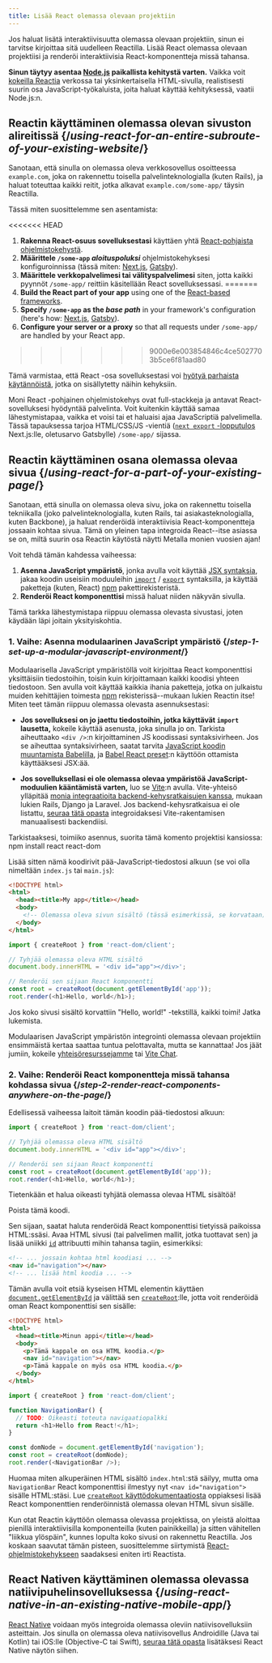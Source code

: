 ```yaml
---
title: Lisää React olemassa olevaan projektiin
---
```


<Intro>

Jos haluat lisätä interaktiivisuutta olemassa olevaan projektiin, sinun ei tarvitse kirjoittaa sitä uudelleen Reactilla. Lisää React olemassa olevaan projektiisi ja renderöi interaktiivisia React-komponentteja missä tahansa.

</Intro>

<Note>

**Sinun täytyy asentaa [Node.js](https://nodejs.org/en/) paikallista kehitystä varten.** Vaikka voit [kokeilla Reactia](/learn/installation#try-react) verkossa tai yksinkertaisella HTML-sivulla, realistisesti suurin osa JavaScript-työkaluista, joita haluat käyttää kehityksessä, vaatii Node.js:n.

</Note>

## Reactin käyttäminen olemassa olevan sivuston alireitissä {/*using-react-for-an-entire-subroute-of-your-existing-website*/}

Sanotaan, että sinulla on olemassa oleva verkkosovellus osoitteessa `example.com`, joka on rakennettu toisella palvelinteknologialla (kuten Rails), ja haluat toteuttaa kaikki reitit, jotka alkavat `example.com/some-app/` täysin Reactilla.

Tässä miten suosittelemme sen asentamista:

<<<<<<< HEAD
1. **Rakenna React-osuus sovelluksestasi** käyttäen yhtä [React-pohjaista ohjelmistokehystä](/learn/start-a-new-react-project).
2. **Määrittele `/some-app` *aloituspoluksi*** ohjelmistokehyksesi konfiguroinnissa (tässä miten: [Next.js](https://nextjs.org/docs/api-reference/next.config.js/basepath), [Gatsby](https://www.gatsbyjs.com/docs/how-to/previews-deploys-hosting/path-prefix/)).
3. **Määrittele verkkopalvelimesi tai välityspalvelimesi** siten, jotta kaikki pyynnöt `/some-app/` reittiin käsitellään React sovelluksessasi.
=======
1. **Build the React part of your app** using one of the [React-based frameworks](/learn/start-a-new-react-project).
2. **Specify `/some-app` as the *base path*** in your framework's configuration (here's how: [Next.js](https://nextjs.org/docs/app/api-reference/config/next-config-js/basePath), [Gatsby](https://www.gatsbyjs.com/docs/how-to/previews-deploys-hosting/path-prefix/)).
3. **Configure your server or a proxy** so that all requests under `/some-app/` are handled by your React app.
>>>>>>> 9000e6e003854846c4ce5027703b5ce6f81aad80

Tämä varmistaa, että React -osa sovelluksestasi voi [hyötyä parhaista käytännöistä](/learn/start-a-new-react-project#can-i-use-react-without-a-framework), jotka on sisällytetty näihin kehyksiin.

Moni React -pohjainen ohjelmistokehys ovat full-stackkeja ja antavat React-sovelluksesi hyödyntää palvelinta. Voit kuitenkin käyttää samaa lähestymistapaa, vaikka et voisi tai et haluaisi ajaa JavaScriptiä palvelimella. Tässä tapauksessa tarjoa HTML/CSS/JS -vientiä ([`next export` -lopputulos](https://nextjs.org/docs/advanced-features/static-html-export) Next.js:lle, oletusarvo Gatsbylle) `/some-app/` sijassa.

## Reactin käyttäminen osana olemassa olevaa sivua {/*using-react-for-a-part-of-your-existing-page*/}

Sanotaan, että sinulla on olemassa oleva sivu, joka on rakennettu toisella tekniikalla (joko palvelinteknologialla, kuten Rails, tai asiakasteknologialla, kuten Backbone), ja haluat renderöidä interaktiivisia React-komponentteja jossaain kohtaa sivua. Tämä on yleinen tapa integroida React--itse asiassa se on, miltä suurin osa Reactin käytöstä näytti Metalla monien vuosien ajan!

Voit tehdä tämän kahdessa vaiheessa:

1. **Asenna JavaScript ympäristö**, jonka avulla voit käyttää [JSX syntaksia](/learn/writing-markup-with-jsx), jakaa koodin useisiin moduuleihin [`import`](https://developer.mozilla.org/en-US/docs/Web/JavaScript/Reference/Statements/import) / [`export`](https://developer.mozilla.org/en-US/docs/Web/JavaScript/Reference/Statements/export) syntaksilla, ja käyttää paketteja (kuten, React) [npm](https://www.npmjs.com/) pakettirekisteristä.
2. **Renderöi React komponenttisi** missä haluat niiden näkyvän sivulla.

Tämä tarkka lähestymistapa riippuu olemassa olevasta sivustasi, joten käydään läpi joitain yksityiskohtia.

### 1. Vaihe: Asenna modulaarinen JavaScript ympäristö {/*step-1-set-up-a-modular-javascript-environment*/}

Modulaarisella JavaScript ympäristöllä voit kirjoittaa React komponenttisi yksittäisiin tiedostoihin, toisin kuin kirjoittamaan kaikki koodisi yhteen tiedostoon. Sen avulla voit käyttää kaikkia ihania paketteja, jotka on julkaistu muiden kehittäjien toimesta [npm](https://www.npmjs.com/) rekisterissä--mukaan lukien Reactin itse! Miten teet tämän riippuu olemassa olevasta asennuksestasi:

* **Jos sovelluksesi on jo jaettu tiedostoihin, jotka käyttävät `import` lausetta,** kokeile käyttää asenusta, joka sinulla jo on. Tarkista aiheuttaako `<div />`:n kirjoittaminen JS koodissasi syntaksivirheen. Jos se aiheuttaa syntaksivirheen, saatat tarvita [JavaScript koodin muuntamista Babelilla](https://babeljs.io/setup), ja [Babel React preset](https://babeljs.io/docs/babel-preset-react):n käyttöön ottamista käyttääksesi JSX:ää.

* **Jos sovelluksellasi ei ole olemassa olevaa ympäristöä JavaScript-moduulien kääntämistä varten,** luo se [Vite](https://vitejs.dev/):n avulla. Vite-yhteisö ylläpitää [monia integraatioita backend-kehysratkaisujen kanssa](https://github.com/vitejs/awesome-vite#integrations-with-backends), mukaan lukien Rails, Django ja Laravel. Jos backend-kehysratkaisua ei ole listattu, [seuraa tätä opasta](https://vitejs.dev/guide/backend-integration.html) integroidaksesi Vite-rakentamisen manuaalisesti backendiisi.

Tarkistaaksesi, toimiiko asennus, suorita tämä komento projektisi kansiossa:
<TerminalBlock>
npm install react react-dom
</TerminalBlock>


Lisää sitten nämä koodirivit pää-JavaScript-tiedostosi alkuun (se voi olla nimeltään `index.js` tai `main.js`):

<Sandpack>

```html index.html hidden
<!DOCTYPE html>
<html>
  <head><title>My app</title></head>
  <body>
    <!-- Olemassa oleva sivun sisältö (tässä esimerkissä, se korvataan) -->
  </body>
</html>
```

```js src/index.js active
import { createRoot } from 'react-dom/client';

// Tyhjää olemassa oleva HTML sisältö
document.body.innerHTML = '<div id="app"></div>';

// Renderöi sen sijaan React komponentti
const root = createRoot(document.getElementById('app'));
root.render(<h1>Hello, world</h1>);
```

</Sandpack>

Jos koko sivusi sisältö korvattiin "Hello, world!" -tekstillä, kaikki toimi! Jatka lukemista.

<Note>

Modulaarisen JavaScript ympäristön integrointi olemassa olevaan projektiin ensimmäistä kertaa saattaa tuntua pelottavalta, mutta se kannattaa! Jos jäät jumiin, kokeile [yhteisöresurssejamme](/community) tai [Vite Chat](https://chat.vitejs.dev/).

</Note>

### 2. Vaihe: Renderöi React komponentteja missä tahansa kohdassa sivua {/*step-2-render-react-components-anywhere-on-the-page*/}

Edellisessä vaiheessa laitoit tämän koodin pää-tiedostosi alkuun:

```js
import { createRoot } from 'react-dom/client';

// Tyhjää olemassa oleva HTML sisältö
document.body.innerHTML = '<div id="app"></div>';

// Renderöi sen sijaan React komponentti
const root = createRoot(document.getElementById('app'));
root.render(<h1>Hello, world</h1>);
```

Tietenkään et halua oikeasti tyhjätä olemassa olevaa HTML sisältöä!

Poista tämä koodi.

Sen sijaan, saatat haluta renderöidä React komponenttisi tietyissä paikoissa HTML:ssäsi. Avaa HTML sivusi (tai palvelimen mallit, jotka tuottavat sen) ja lisää uniikki [`id`](https://developer.mozilla.org/en-US/docs/Web/HTML/Global_attributes/id) attribuutti mihin tahansa tagiin, esimerkiksi:

```html
<!-- ... jossain kohtaa html koodiasi ... -->
<nav id="navigation"></nav>
<!-- ... lisää html koodia ... -->
```

Tämän avulla voit etsiä kyseisen HTML elementin käyttäen [`document.getElementById`](https://developer.mozilla.org/en-US/docs/Web/API/Document/getElementById) ja välittää sen [`createRoot`](/reference/react-dom/client/createRoot):lle, jotta voit renderöidä oman React komponenttisi sen sisälle:

<Sandpack>

```html index.html
<!DOCTYPE html>
<html>
  <head><title>Minun appi</title></head>
  <body>
    <p>Tämä kappale on osa HTML koodia.</p>
    <nav id="navigation"></nav>
    <p>Tämä kappale on myös osa HTML koodia.</p>
  </body>
</html>
```

```js src/index.js active
import { createRoot } from 'react-dom/client';

function NavigationBar() {
  // TODO: Oikeasti toteuta navigaatiopalkki
  return <h1>Hello from React!</h1>;
}

const domNode = document.getElementById('navigation');
const root = createRoot(domNode);
root.render(<NavigationBar />);
```

</Sandpack>

Huomaa miten alkuperäinen HTML sisältö `index.html`:stä säilyy, mutta oma `NavigationBar` React komponenttisi ilmestyy nyt `<nav id="navigation">` sisälle HTML:stäsi. Lue [`createRoot` käyttödokumentaatiosta](/reference/react-dom/client/createRoot#rendering-a-page-partially-built-with-react) oppiaksesi lisää React komponenttien renderöinnistä olemassa olevan HTML sivun sisälle.

Kun otat Reactin käyttöön olemassa olevassa projektissa, on yleistä aloittaa pienillä interaktiivisilla komponenteilla (kuten painikkeilla) ja sitten vähitellen "liikkua ylöspäin", kunnes lopulta koko sivusi on rakennettu Reactilla. Jos koskaan saavutat tämän pisteen, suosittelemme siirtymistä [React-ohjelmistokehykseen](/learn/start-a-new-react-project) saadaksesi eniten irti Reactista.

## React Nativen käyttäminen olemassa olevassa natiivipuhelinsovelluksessa {/*using-react-native-in-an-existing-native-mobile-app*/}

[React Native](https://reactnative.dev/) voidaan myös integroida olemassa oleviin natiivisovelluksiin asteittain. Jos sinulla on olemassa oleva natiivisovellus Androidille (Java tai Kotlin) tai iOS:lle (Objective-C tai Swift), [seuraa tätä opasta](https://reactnative.dev/docs/integration-with-existing-apps) lisätäksesi React Native näytön siihen.
